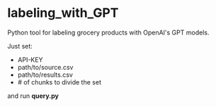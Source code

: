 # labeling_with_GPT
Python tool for labeling grocery products with OpenAI's GPT models.

Just set:
- API-KEY
- path/to/source.csv
- path/to/results.csv
- \# of chunks to divide the set
  
and run **query.py**
